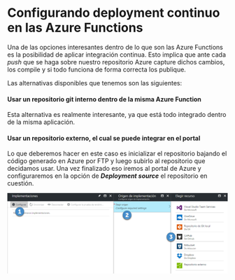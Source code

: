 # Configurando deployment continuo en las Azure Functions

Una de las opciones interesantes dentro de lo que son las Azure Functions es la posibilidad de aplicar integración continua. Esto implica que ante cada *push* que se haga sobre nuestro repositorio Azure capture dichos cambios, los compile y si todo funciona de forma correcta los publique.

Las alternativas disponibles que tenemos son las siguientes:

#### Usar un repositorio git interno dentro de la misma Azure Function
Esta alternativa es realmente interesante, ya que está todo integrado dentro de la misma aplicación.

#### Usar un repositorio externo, el cual se puede integrar en el portal
Lo que deberemos hacer en este caso es inicializar el repositorio bajando el código generado en Azure por FTP y luego subirlo al repositorio que decidamos usar. Una vez finalizado eso iremos al portal de Azure y configuraremos en la opción de **_Deployment source_** el repositorio en cuestión.

![Opciones deployment continuo](images/OpcionesDeploymentContinuo.png "Opciones deployment continuo")
